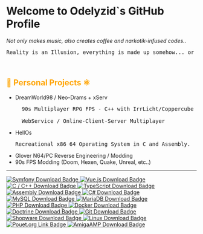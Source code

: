 <h1>Welcome to Odelyzid`s GitHub Profile</h1>
<p1><i>Not only makes music, also creates coffee and narkotik-infused codes..</i></p1>

<pre>Reality is an Illusion, everything is made up somehow... or at least scripted 😏</pre>
<br>
<h2 style="color: orange;">🔬 Personal Projects ⚛️</h2>
<ul>
<li>DreamWorld98 / Neo-Drams + xServ</li>
<pre>
  90s Multiplayer RPG FPS - C++ with IrrLicht/Coppercube <br>
  WebService / Online-Client-Server Multiplayer
</pre>
<li>HellOs</li>
<pre>Recreational x86_64 Operating System in C and Assembly.</pre>
<li>Glover N64/PC Reverse Engineering / Modding</li>
<li>90s FPS Modding (Doom, Hexen, Quake, Unreal, etc..)</li>
</ul>

<hr>
<a href="https://symfony.com/download">
    <img src="https://img.shields.io/badge/Symfony-black?style=for-the-badge&logo=symfony&logoColor=white" alt="Symfony Download Badge">
</a>
<a href="https://vuejs.org/">
    <img src="https://img.shields.io/badge/Vue.js-4FC08D?style=for-the-badge&logo=vue.js&logoColor=white" alt="Vue.js Download Badge">
</a>
<a href="https://www.gnu.org/software/gcc/">
    <img src="https://img.shields.io/badge/C%20/%20C++-00599C?style=for-the-badge&logo=c&logoColor=white" alt="C / C++ Download Badge">
</a>
<a href="https://www.typescriptlang.org/download">
    <img src="https://img.shields.io/badge/TypeScript-3178C6?style=for-the-badge&logo=typescript&logoColor=white" alt="TypeScript Download Badge">
</a>
<a href="https://webassembly.org/getting-started/developers-guide/">
    <img src="https://img.shields.io/badge/Assembly-gray?style=for-the-badge&logo=webassembly&logoColor=white" alt="Assembly Download Badge">
</a>
<a href="https://dotnet.microsoft.com/download">
    <img src="https://img.shields.io/badge/C%23-239120?style=for-the-badge&logo=csharp&logoColor=white" alt="C# Download Badge">
</a>
<a href="https://dev.mysql.com/downloads/">
    <img src="https://img.shields.io/badge/MySQL-4479A1?style=for-the-badge&logo=mysql&logoColor=white" alt="MySQL Download Badge">
</a>
<a href="https://mariadb.org/download/">
    <img src="https://img.shields.io/badge/MariaDB-003545?style=for-the-badge&logo=mariadb&logoColor=white" alt="MariaDB Download Badge">
</a>
<a href="https://www.php.net/downloads">
    <img src="https://img.shields.io/badge/PHP-777BB4?style=for-the-badge&logo=php&logoColor=white" alt="PHP Download Badge">
</a>
<a href="https://www.docker.com/get-started">
    <img src="https://img.shields.io/badge/Docker-2496ED?style=for-the-badge&logo=docker&logoColor=white" alt="Docker Download Badge">
</a>
<a href="https://www.doctrine-project.org/">
    <img src="https://img.shields.io/badge/Doctrine-4479A1?style=for-the-badge&logo=doctrine&logoColor=white" alt="Doctrine Download Badge">
</a>
<a href="https://git-scm.com/">
    <img src="https://img.shields.io/badge/Git-F05032?style=for-the-badge&logo=git&logoColor=white" alt="Git Download Badge">
</a>
<a href="https://www.shopware.com/">
    <img src="https://img.shields.io/badge/Shopware-189EFF?style=for-the-badge&logo=shopware&logoColor=white" alt="Shopware Download Badge">
</a>
<a href="https://www.kernel.org/">
    <img src="https://img.shields.io/badge/Linux-FCC624?style=for-the-badge&logo=linux&logoColor=black" alt="Linux Download Badge">
</a>
<a href="https://www.pouet.net/">
    <img src="https://img.shields.io/badge/Pouet-2A2A2A?style=for-the-badge&logo=probot&logoColor=white" alt="Pouet.org Link Badge">
</a>
<a href="https://amp.dascene.net/">
    <img src="https://img.shields.io/badge/AmigaAMP-ff1a00?style=for-the-badge&logo=amigaos&logoColor=white" alt="AmigaAMP Download Badge">
</a>
